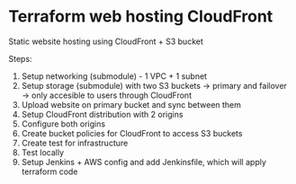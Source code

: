 # Terraform web hosting CloudFront
Static website hosting using CloudFront + S3 bucket


Steps:
1. Setup networking (submodule) - 1 VPC + 1 subnet
1. Setup storage (submodule) with two S3 buckets -> primary and failover -> only accesible to users through CloudFront
2. Upload website on primary bucket and sync between them
3. Setup CloudFront distribution with 2 origins
4. Configure both origins
5. Create bucket policies for CloudFront to access S3 buckets
6. Create test for infrastructure
7. Test locally
8. Setup Jenkins + AWS config and add Jenkinsfile, which will apply terraform code
